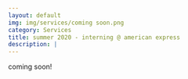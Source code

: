 ```yaml
---
layout: default
img: img/services/coming soon.png
category: Services
title: summer 2020 - interning @ american express
description: |
---
```

coming soon!
